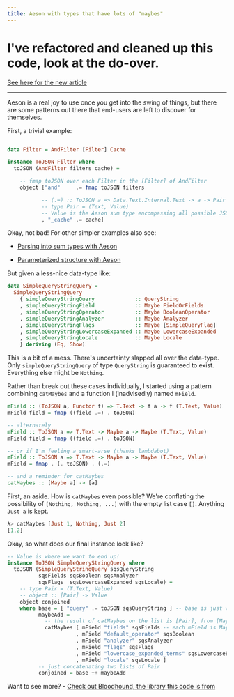 ```yaml
---
title: Aeson with types that have lots of "maybes"
---
```


# I've refactored and cleaned up this code, look at the do-over.

[See here for the new article](/posts/2014-07-31-aeson-with-uncertainty-revised.html)

* * * * *

Aeson is a real joy to use once you get into the swing of things, but
there are some patterns out there that end-users are left to discover for
themselves.

First, a trivial example:

```haskell

data Filter = AndFilter [Filter] Cache

instance ToJSON Filter where
  toJSON (AndFilter filters cache) =

    -- fmap toJSON over each Filter in the [Filter] of AndFilter  
    object ["and"     .= fmap toJSON filters

           -- (.=) :: ToJSON a => Data.Text.Internal.Text -> a -> Pair
           -- type Pair = (Text, Value)
           -- Value is the Aeson sum type encompassing all possible JSON values.
           , "_cache" .= cache]
```

Okay, not bad! For other simpler examples also see:

- [Parsing into sum types with Aeson](http://bitemyapp.com/posts/2014-04-17-parsing-nondeterministic-data-with-aeson-and-sum-types.html)

- [Parameterized structure with Aeson](http://bitemyapp.com/posts/2014-04-11-aeson-and-user-created-types.html)

But given a less-nice data-type like:

```haskell
data SimpleQueryStringQuery =
  SimpleQueryStringQuery
    { simpleQueryStringQuery             :: QueryString
    , simpleQueryStringField             :: Maybe FieldOrFields
    , simpleQueryStringOperator          :: Maybe BooleanOperator
    , simpleQueryStringAnalyzer          :: Maybe Analyzer
    , simpleQueryStringFlags             :: Maybe [SimpleQueryFlag]
    , simpleQueryStringLowercaseExpanded :: Maybe LowercaseExpanded
    , simpleQueryStringLocale            :: Maybe Locale
    } deriving (Eq, Show)
```

This is a bit of a mess. There's uncertainty slapped all over the data-type. Only
`simpleQueryStringQuery` of type `QueryString` is guaranteed to exist. Everything
else might be `Nothing`.

Rather than break out these cases individually, I started using a pattern combining
`catMaybes` and a function I (inadvisedly) named `mField`.

```haskell
mField :: (ToJSON a, Functor f) => T.Text -> f a -> f (T.Text, Value)
mField field = fmap ((field .=) . toJSON)

-- alternately
mField :: ToJSON a => T.Text -> Maybe a -> Maybe (T.Text, Value)
mField field = fmap ((field .=) . toJSON)

-- or if I'm feeling a smart-arse (thanks lambdabot)
mField :: ToJSON a => T.Text -> Maybe a -> Maybe (T.Text, Value)
mField = fmap . (. toJSON) . (.=)

-- and a reminder for catMaybes
catMaybes :: [Maybe a] -> [a]
```

First, an aside. How is `catMaybes` even possible? We're conflating
the possibility of `[Nothing, Nothing, ...]` with the empty list case `[]`.
Anything `Just a` is kept.

```haskell
λ> catMaybes [Just 1, Nothing, Just 2]
[1,2]
```

Okay, so what does our final instance look like?

```haskell
-- Value is where we want to end up!
instance ToJSON SimpleQueryStringQuery where
  toJSON (SimpleQueryStringQuery sqsQueryString
          sqsFields sqsBoolean sqsAnalyzer
          sqsFlags  sqsLowercaseExpanded sqsLocale) =
    -- type Pair = (T.Text, Value)
    -- object :: [Pair] -> Value
    object conjoined
    where base = [ "query" .= toJSON sqsQueryString ] -- base is just whatever isn't 'Maybe'
          maybeAdd =
            -- the result of catMaybes on the list is [Pair], from [Maybe Pair]
            catMaybes [ mField "fields" sqsFields -- each mField is Maybe Pair
                      , mField "default_operator" sqsBoolean
                      , mField "analyzer" sqsAnalyzer
                      , mField "flags" sqsFlags
                      , mField "lowercase_expanded_terms" sqsLowercaseExpanded
                      , mField "locale" sqsLocale ]
          -- just concatenating two lists of Pair
          conjoined = base ++ maybeAdd
```

Want to see more? - [Check out Bloodhound, the library this code is from](https://github.com/bitemyapp/bloodhound)
